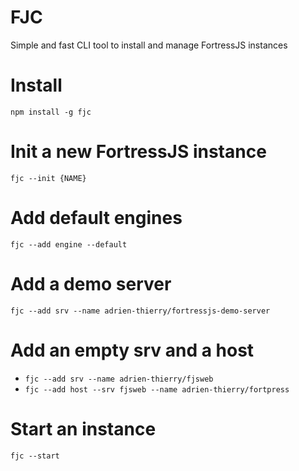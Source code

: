 # FJC 

Simple and fast CLI tool to install and manage FortressJS instances

# Install 

`npm install -g fjc`

# Init a new FortressJS instance 

`fjc --init {NAME}`

# Add default engines 

`fjc --add engine --default`

# Add a demo server

`fjc --add srv --name adrien-thierry/fortressjs-demo-server`

# Add an empty srv and a host

* `fjc --add srv --name adrien-thierry/fjsweb`
* `fjc --add host --srv fjsweb --name adrien-thierry/fortpress`

# Start an instance 

`fjc --start`
